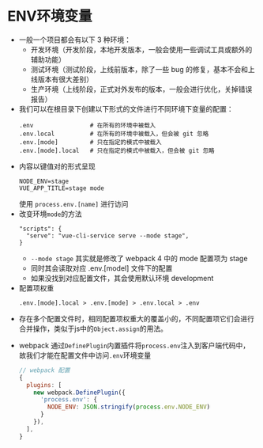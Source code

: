 # ENV环境变量
- 一般一个项目都会有以下 3 种环境：
  * 开发环境（开发阶段，本地开发版本，一般会使用一些调试工具或额外的辅助功能）
  * 测试环境（测试阶段，上线前版本，除了一些 bug 的修复，基本不会和上线版本有很大差别）
  * 生产环境（上线阶段，正式对外发布的版本，一般会进行优化，关掉错误报告）
- 我们可以在根目录下创建以下形式的文件进行不同环境下变量的配置：
  ```
  .env                # 在所有的环境中被载入
  .env.local          # 在所有的环境中被载入，但会被 git 忽略
  .env.[mode]         # 只在指定的模式中被载入
  .env.[mode].local   # 只在指定的模式中被载入，但会被 git 忽略
  ```
- 内容以键值对的形式呈现
  ```
  NODE_ENV=stage
  VUE_APP_TITLE=stage mode
  ```
  使用 `process.env.[name]` 进行访问
- 改变环境`mode`的方法
  ```
  "scripts": {
    "serve": "vue-cli-service serve --mode stage",
  }
  ```
  * `--mode stage` 其实就是修改了 webpack 4 中的 mode 配置项为 stage
  * 同时其会读取对应 .env.\[model\] 文件下的配置
  * 如果没找到对应配置文件，其会使用默认环境 development
- 配置项权重
  ```
  .env.[mode].local > .env.[mode] > .env.local > .env 
  ```
 * 存在多个配置文件时，相同配置项权重大的覆盖小的，不同配置项它们会进行合并操作，类似于js中的`Object.assign`的用法。
- webpack 通过`DefinePlugin`内置插件将`process.env`注入到客户端代码中，故我们才能在配置文件中访问`.env`环境变量
  ```js
  // webpack 配置
  {
    plugins: [
      new webpack.DefinePlugin({
        'process.env': {
          NODE_ENV: JSON.stringify(process.env.NODE_ENV)
        }
      }),
    ],
  }

  ```